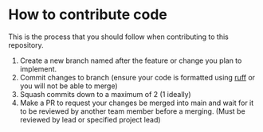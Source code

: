 # How to contribute code
This is the process that you should follow when contributing to this repository.

1. Create a new branch named after the feature or change you plan to implement.
2. Commit changes to branch (ensure your code is formatted using [ruff](https://docs.astral.sh/ruff/) or you will not be able to merge)
3. Squash commits down to a maximum of 2 (1 ideally)
4. Make a PR to request your changes be merged into main and wait for it to be reviewed by another team member before a merging. (Must be reviewed by lead or specified project lead)

